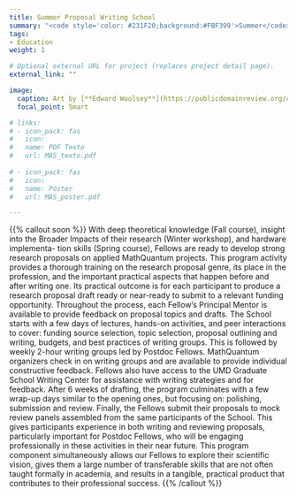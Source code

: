 ```yaml
---
title: Summer Proposal Writing School
summary: "<code style='color: #231F20;background:#FBF399'>Summer</code> <br> With close guidance, Fellows learn how to write proposals, identify a real proposal to apply to, and write a draft."
tags:
- Education
weight: 1

# Optional external URL for project (replaces project detail page).
external_link: ""

image:
  caption: Art by [**Edward Woolsey**](https://publicdomainreview.org/collection/fancy-turning)
  focal_point: Smart

# links:
# - icon_pack: fas
#   icon:
#   name: PDF Texto
#   url: MAS_texto.pdf
  
# - icon_pack: fas
#   icon:
#   name: Póster
#   url: MAS_poster.pdf

---
```


{{% callout soon %}}
With deep theoretical knowledge (Fall course), insight into the Broader Impacts of their research (Winter workshop), and hardware implementa-
tion skills (Spring course), Fellows are ready to develop strong research proposals on applied MathQuantum projects. This program activity provides a thorough training on the research proposal genre, its place in the profession, and the important practical aspects that happen
before and after writing one. Its practical outcome is for each participant to produce a research proposal draft ready or near-ready to submit to a relevant funding opportunity. Throughout the process, each Fellow’s Principal Mentor is available to provide feedback on proposal topics and
drafts. The School starts with a few days of lectures, hands-on activities, and peer interactions to cover: funding source selection, topic selection, proposal outlining and writing, budgets, and best practices of writing groups. This is followed by weekly 2-hour writing groups led by Postdoc Fellows. MathQuantum organizers check in on writing groups and are available to provide individual constructive feedback. Fellows also have access to the UMD Graduate School Writing Center for assistance with writing strategies and for feedback. After 6 weeks of drafting,
the program culminates with a few wrap-up days similar to the opening ones, but focusing on: polishing, submission and review. Finally, the Fellows submit their proposals to mock review panels assembled from the same participants of the School. This gives participants experience in both writing and reviewing proposals, particularly important for Postdoc Fellows, who will be engaging professionally in these activities in their near future. This program component simultaneously allows our Fellows to explore their scientific vision, gives them a large number of transferable skills that are not often taught formally in academia, and results in a tangible, practical product that contributes to their professional success.
{{% /callout %}}
